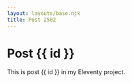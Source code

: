 ```yaml
---
layout: layouts/base.njk
title: Post 2502
---
```


# Post {{ id }}

This is post {{ id }} in my Eleventy project.
